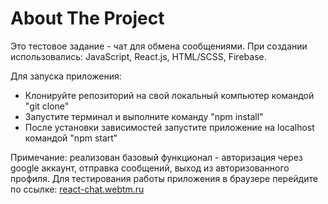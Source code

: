 
<h1>About The Project</h1>

Это тестовое задание - чат для обмена сообщениями.
При создании использовались: JavaScript, React.js, HTML/SCSS, Firebase.

Для запуска приложения:
* Клонируйте репозиторий на свой локальный компьютер командой "git clone"
* Запустите терминал и выполните команду "npm install"
* После установки зависимостей запустите приложение на localhost командой "npm start"

Примечание: реализован базовый функционал - авторизация через google аккаунт, отправка сообщений, выход из авторизованного профиля.
Для тестирования работы приложения в браузере перейдите по ссылке: <a href='react-chat.webtm.ru'>react-chat.webtm.ru<a>
